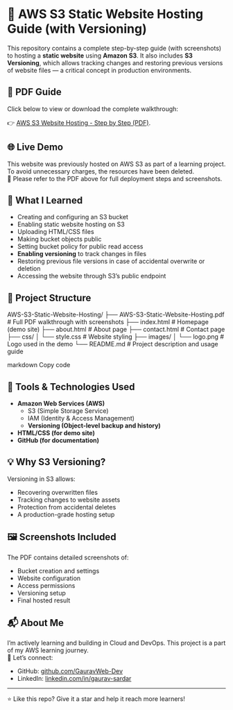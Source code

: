 # 🚀 AWS S3 Static Website Hosting Guide (with Versioning)

This repository contains a complete step-by-step guide (with screenshots) to hosting a **static website** using **Amazon S3**. It also includes **S3 Versioning**, which allows tracking changes and restoring previous versions of website files — a critical concept in production environments.

## 📄 PDF Guide

Click below to view or download the complete walkthrough:

👉 [AWS S3 Website Hosting - Step by Step (PDF)](./AWS-S3-Static-Website-Hosting..pdf).

## 🌐 Live Demo

This website was previously hosted on AWS S3 as part of a learning project.  
To avoid unnecessary charges, the resources have been deleted.  
📄 Please refer to the PDF above for full deployment steps and screenshots.

## 🧠 What I Learned

- Creating and configuring an S3 bucket
- Enabling static website hosting on S3
- Uploading HTML/CSS files
- Making bucket objects public
- Setting bucket policy for public read access
- **Enabling versioning** to track changes in files
- Restoring previous file versions in case of accidental overwrite or deletion
- Accessing the website through S3’s public endpoint

## 📂 Project Structure

AWS-S3-Static-Website-Hosting/ ├── AWS-S3-Static-Website-Hosting.pdf # Full PDF walkthrough with screenshots ├── index.html # Homepage (demo site) ├── about.html # About page ├── contact.html # Contact page ├── css/ │ └── style.css # Website styling ├── images/ │ └── logo.png # Logo used in the demo └── README.md # Project description and usage guide

markdown
Copy code

## 🔧 Tools & Technologies Used

- **Amazon Web Services (AWS)**
  - S3 (Simple Storage Service)
  - IAM (Identity & Access Management)
  - **Versioning (Object-level backup and history)**
- **HTML/CSS (for demo site)**
- **GitHub (for documentation)**

## 💡 Why S3 Versioning?

Versioning in S3 allows:
- Recovering overwritten files
- Tracking changes to website assets
- Protection from accidental deletes
- A production-grade hosting setup

## 🖼️ Screenshots Included

The PDF contains detailed screenshots of:
- Bucket creation and settings
- Website configuration
- Access permissions
- Versioning setup
- Final hosted result

## 📬 About Me

I’m actively learning and building in Cloud and DevOps. This project is a part of my AWS learning journey.  
📌 Let’s connect:

- GitHub: [github.com/GauravWeb-Dev](https://github.com/GauravWeb-Dev)  
- LinkedIn: [linkedin.com/in/gaurav-sardar](https://www.linkedin.com/in/gaurav-sardar)

---

⭐ Like this repo? Give it a star and help it reach more learners!
